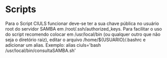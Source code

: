 # Scripts

Para o Script CIULS funcionar deve-se ter a sua chave pública no usuário root do servidor SAMBA em /root/.ssh/authorized_keys.
Para facilitar o uso do script recomendo colocar em /usr/local/bin (ou qualquer outro que não seja o diretório raiz), editar o arquivo /home/${USUARIO}/.bashrc e adicionar um alias. Exemplo: alias ciuls='bash /usr/local/bin/consultaSAMBA.sh'
